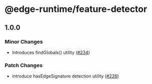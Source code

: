 # @edge-runtime/feature-detector

## 1.0.0

### Minor Changes

- Introduces findGlobals() utility ([#234](https://github.com/vercel/edge-runtime/pull/234))

### Patch Changes

- introduce hasEdgeSignature detection utility ([#226](https://github.com/vercel/edge-runtime/pull/226))
